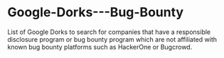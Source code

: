# Google-Dorks---Bug-Bounty
List of Google Dorks to search for companies that have a responsible disclosure program or bug bounty program which are not affiliated with known bug bounty platforms such as HackerOne or Bugcrowd.

